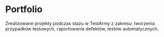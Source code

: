 # Portfolio
Zrealizowane projekty podczas stażu w TestArmy z zakresu: tworzenia przypadków testowych, raportowania defektów, testów automatycznych.
